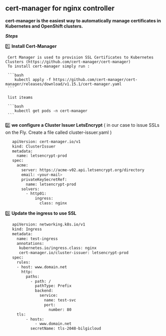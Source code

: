 ## cert-manager for nginx controller

  **cert-manager is the easiest way to automatically manage certificates in Kubernetes and OpenShift clusters.**
  
***Steps***

   1️⃣ **Install Cert-Manager** 
   
     Cert Manager is used to provision SSL Certificates to Kubernetes Clusters (https://github.com/cert-manager/cert-manager)
     To install cert-manager simply run :
     
     ```bash 
        kubectl apply -f https://github.com/cert-manager/cert-manager/releases/download/v1.15.1/cert-manager.yaml
     ```

     list iteams 

     ```bash    
        kubectl get pods -n cert-manager
     ```
  
   2️⃣ **we configure a Cluster Issuer LetsEncrypt** ( in our case to issue SSLs on the Fly. Create a file called cluster-issuer.yaml )

   ```bash   
      apiVersion: cert-manager.io/v1
      kind: ClusterIssuer
      metadata:
        name: letsencrypt-prod
      spec:
        acme:
          server: https://acme-v02.api.letsencrypt.org/directory
          email: <your-mail>
          privateKeySecretRef:
            name: letsencrypt-prod
          solvers:
            - http01:
                ingress:
                  class: nginx
   ```

   3️⃣ **Update the ingress to use SSL**
   
   
   ```bash   
      apiVersion: networking.k8s.io/v1
      kind: Ingress
      metadata:
        name: test-ingress
        annotations:
         kubernetes.io/ingress.class: nginx
         cert-manager.io/cluster-issuer: letsencrypt-prod
      spec:
        rules:
        - host: www.domain.net
          http:
            paths:
              - path: /
                pathType: Prefix
                backend:
                  service:
                    name: test-svc
                    port:
                      number: 80            
        tls:
            - hosts:
                - www.domain.net
              secretName: tls-2048-bilgicloud
   ```
